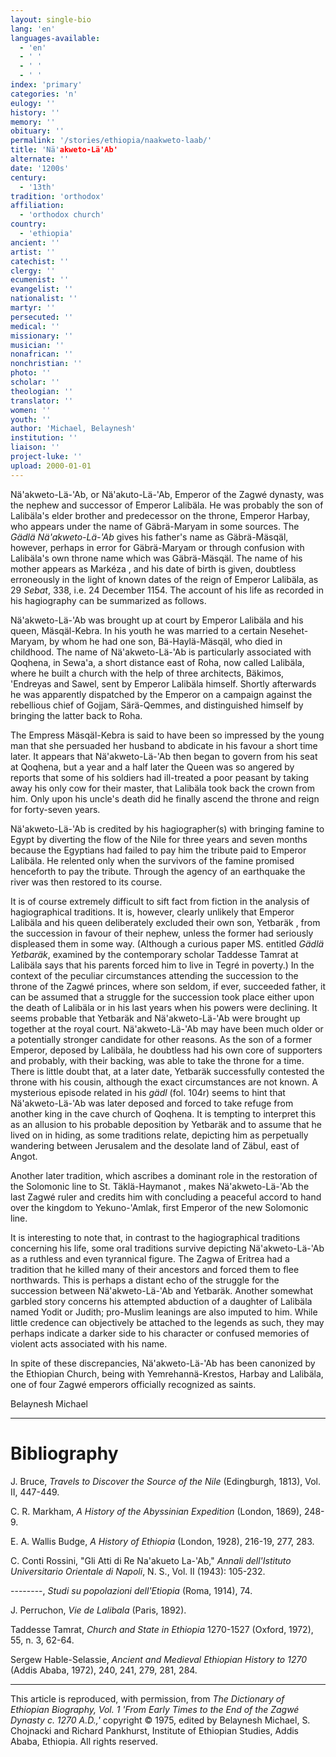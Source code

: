 ```yaml
---
layout: single-bio
lang: 'en'
languages-available:
  - 'en'
  - ' '
  - ' '
  - ' '
index: 'primary'
categories: 'n'
eulogy: ''
history: ''
memory: ''
obituary: ''
permalink: '/stories/ethiopia/naakweto-laab/'
title: 'Nä'akweto-Lä'Ab'
alternate: ''
date: '1200s'
century:
  - '13th'
tradition: 'orthodox'
affiliation:
  - 'orthodox church'
country:
  - 'ethiopia'
ancient: ''
artist: ''
catechist: ''
clergy: ''
ecumenist: ''
evangelist: ''
nationalist: ''
martyr: ''
persecuted: ''
medical: ''
missionary: ''
musician: ''
nonafrican: ''
nonchristian: ''
photo: ''
scholar: ''
theologian: ''
translator: ''
women: ''
youth: ''
author: 'Michael, Belaynesh'
institution: ''
liaison: ''
project-luke: ''
upload: 2000-01-01
---
```



N&auml;'akweto-L&auml;-'Ab, or N&auml;'akuto-L&auml;-'Ab, Emperor of the Zagwé dynasty, was the nephew and successor of Emperor Lalibäla. He was probably the son of Lalibäla's elder brother and predecessor on the throne, Emperor Harbay, who appears under the name of Gäbrä-Maryam  in some sources. The *Gädlä Nä'akweto-Lä-'Ab* gives his father's name as Gäbrä-Mäsqäl, however, perhaps in error for Gäbrä-Maryam or through confusion with Lalibäla's own throne name which was Gäbrä-Mäsqäl. The name of his mother appears as Markéza , and his date of birth is given, doubtless erroneously in the light of known dates of the reign of Emperor Lalibäla, as 29 *Sebat*, 338, i.e. 24 December 1154. The account of his life as recorded in his hagiography can be summarized as follows.

Nä'akweto-Lä-'Ab was brought up at court by Emperor Lalibäla and his queen, Mäsqäl-Kebra.  In his youth he was married to a certain Nesehet-Maryam, by whom he had one son, Bä-Haylä-Mäsqäl, who died in childhood. The name of Nä'akweto-Lä-'Ab is particularly associated with Qoqhena, in Sewa'a, a short distance east of Roha, now called Lalibäla, where he built a church with the help of three architects, Bäkimos, 'Endreyas and Sawel, sent by Emperor Lalibäla himself. Shortly afterwards he was apparently dispatched by the Emperor on a campaign against the rebellious chief of Gojjam, Särä-Qemmes, and distinguished himself by bringing the latter back to Roha.

The Empress Mäsqäl-Kebra is said to have been so impressed by the young man that she persuaded her husband to abdicate in his favour a short time later. It appears that Nä'akweto-Lä-'Ab then began to govern from his seat at Qoqhena, but a year and a half later the Queen was so angered by reports that some of his soldiers had ill-treated a poor peasant by taking away his only cow for their master, that Lalibäla took back the crown from him. Only upon his uncle's death did he finally ascend the throne and reign for forty-seven years.

Nä'akweto-Lä-'Ab is credited by his hagiographer(s) with bringing famine to Egypt by diverting the flow of the Nile for three years and seven months because the Egyptians had failed to pay him the tribute paid to Emperor Lalibäla. He relented only when the survivors of the famine promised henceforth to pay the tribute. Through the agency of an earthquake the river was then restored to its course.

It is of course extremely difficult to sift fact from fiction in the analysis of hagiographical traditions. It is, however, clearly unlikely that Emperor Lalibäla and his queen deliberately excluded their own son, Yetbaräk , from the succession in favour of their nephew, unless the former had seriously displeased them in some way. (Although a curious paper MS. entitled *Gädlä Yetbaräk*, examined by the contemporary scholar Taddesse Tamrat at Lalibäla says that his parents forced him to live in Tegré in poverty.) In the context of the peculiar circumstances attending the succession to the throne of the Zagwé princes, where son seldom, if ever, succeeded father, it can be assumed that a struggle for the succession took place either upon the death of Lalibäla or in his last years when his powers were declining. It seems probable that Yetbaräk and Nä'akweto-Lä-'Ab were brought up together at the royal court. Nä'akweto-Lä-'Ab may have been much older or a potentially stronger candidate for other reasons. As the son of a former Emperor, deposed by Lalibäla, he doubtless had his own core of supporters and probably, with their backing, was able to take the throne for a time. There is little doubt that, at a later date, Yetbaräk successfully contested the throne with his cousin, although the exact circumstances are not known. A mysterious episode related in his *gädl* (fol. 104r) seems to hint that Nä'akweto-Lä-'Ab was later deposed and forced to take refuge from another king in the cave church of Qoqhena. It is tempting to interpret this as an allusion to his probable deposition by Yetbaräk and to assume that he lived on in hiding, as some traditions relate, depicting him as perpetually wandering between Jerusalem and the desolate land of Zäbul, east of Angot.

Another later tradition, which ascribes a dominant role in the restoration of the Solomonic line to St. Täklä-Haymanot , makes Nä'akweto-Lä-'Ab the last Zagwé ruler and credits him with concluding a peaceful accord to hand over the kingdom to Yekuno-'Amlak, first Emperor of the new Solomonic line.

It is interesting to note that, in contrast to the hagiographical traditions concerning his life, some oral traditions survive depicting Nä'akweto-Lä-'Ab as a ruthless and even tyrannical figure. The Zagwa of Eritrea had a tradition that he killed many of their ancestors and forced them to flee northwards. This is perhaps a distant echo of the struggle for the succession between Nä'akweto-Lä-'Ab and Yetbaräk. Another somewhat garbled story concerns his attempted abduction of a daughter of Lalibäla named Yodit or Judith; pro-Muslim leanings are also imputed to him. While little credence can objectively be attached to the legends as such, they may perhaps indicate a darker side to his character or confused memories of violent acts associated with his name.

In spite of these discrepancies, Nä'akweto-Lä-'Ab has been canonized by the Ethiopian Church, being with Yemrehannä-Krestos, Harbay and Lalibäla, one of four Zagwé emperors officially recognized as saints.

Belaynesh Michael

---

# Bibliography

J. Bruce, *Travels to Discover the Source of the Nile* (Edingburgh, 1813), Vol. II, 447-449.

C. R. Markham, *A History of the Abyssinian Expedition* (London, 1869), 248-9.

E. A. Wallis Budge, *A History of Ethiopia* (London, 1928), 216-19, 277, 283.

C. Conti Rossini, "Gli Atti di Re Na'akueto La-'Ab," *Annali dell'Istituto Universitario Orientale di Napoli*, N. S., Vol. II (1943): 105-232.

--------, *Studi su popolazioni dell'Etiopia* (Roma, 1914), 74.

J. Perruchon, *Vie de Lalibala* (Paris, 1892).

Taddesse Tamrat, *Church and State in Ethiopia* 1270-1527 (Oxford, 1972), 55, n. 3, 62-64.

Sergew Hable-Selassie, *Ancient and Medieval Ethiopian History to 1270* (Addis Ababa, 1972), 240, 241, 279, 281, 284.

---

This article is reproduced, with permission, from *The Dictionary of Ethiopian Biography, Vol. 1 'From Early Times to the End of the Zagwé Dynasty c. 1270 A.D.,'* copyright &copy; 1975, edited by Belaynesh Michael, S. Chojnacki and Richard Pankhurst, Institute of Ethiopian Studies, Addis Ababa, Ethiopia.  All rights reserved.